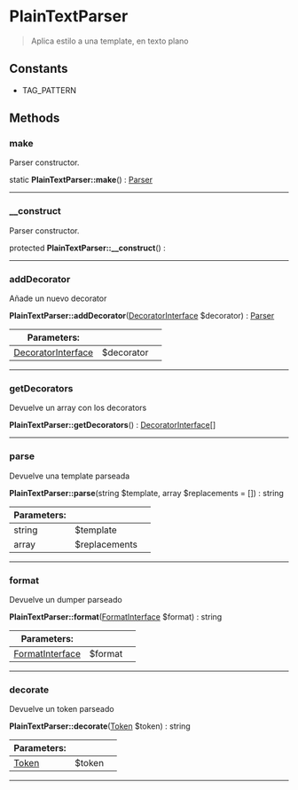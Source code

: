 
                                                                                                                                            
    
# PlainTextParser


> Aplica estilo a una template, en texto plano
>
> 




## Constants
- TAG_PATTERN




## Methods

### make
Parser constructor.


static **PlainTextParser::make**() : [Parser](../../../Parser.md)



---


### __construct
Parser constructor.


protected **PlainTextParser::__construct**() : 



---


### addDecorator
Añade un nuevo decorator


**PlainTextParser::addDecorator**([DecoratorInterface](../../../DecoratorInterface.md) $decorator) : [Parser](../../../Parser.md)


|Parameters: | | |
| --- | --- | --- |
|[DecoratorInterface](../../../DecoratorInterface.md) |$decorator |  |

---


### getDecorators
Devuelve un array con los decorators


**PlainTextParser::getDecorators**() : [DecoratorInterface](../../../DecoratorInterface.md)[]



---


### parse
Devuelve una template parseada


**PlainTextParser::parse**(string $template, array $replacements = []) : string


|Parameters: | | |
| --- | --- | --- |
|string |$template |  |
|array |$replacements |  |

---


### format
Devuelve un dumper parseado


**PlainTextParser::format**([FormatInterface](../../../FormatInterface.md) $format) : string


|Parameters: | | |
| --- | --- | --- |
|[FormatInterface](../../../FormatInterface.md) |$format |  |

---


### decorate
Devuelve un token parseado


**PlainTextParser::decorate**([Token](../../../Token.md) $token) : string


|Parameters: | | |
| --- | --- | --- |
|[Token](../../../Token.md) |$token |  |

---


                                                                                                                                                                                                                                                                                                                                                                                                            
    
                                                                                                                                                                                                                                                                             
                